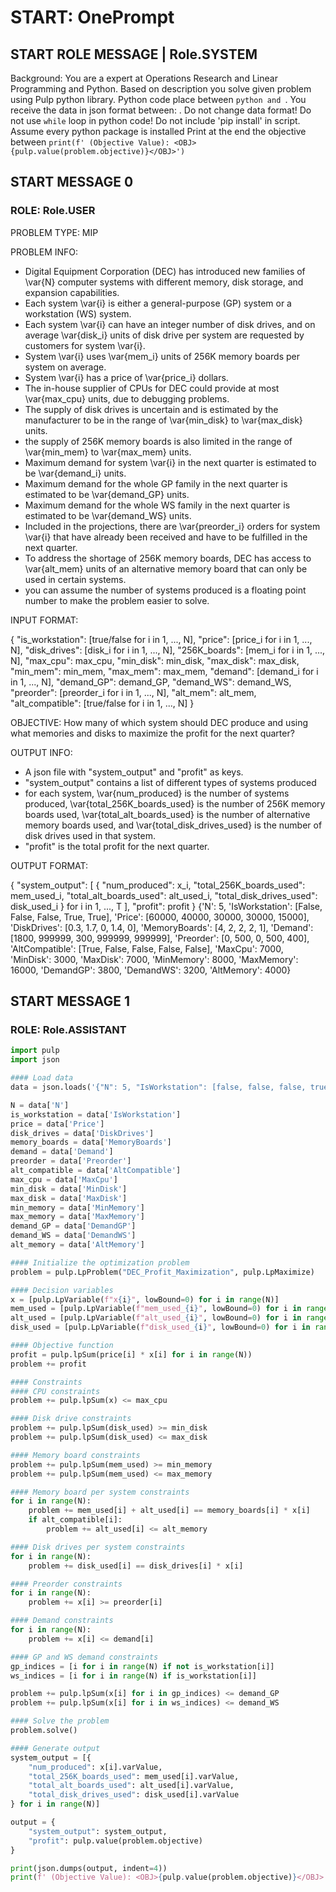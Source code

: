 # START: OnePrompt 
## START ROLE MESSAGE | Role.SYSTEM 
Background: You are a expert at Operations Research and Linear Programming and Python. Based on description you solve given problem using Pulp python library. Python code place between ```python and ```. You receive the data in json format between: <DATA></DATA>. Do not change data format! Do not use `while` loop in python code! Do not include 'pip install' in script. Assume every python package is installed Print at the end the objective between <OBJ></OBJ> `print(f' (Objective Value): <OBJ>{pulp.value(problem.objective)}</OBJ>')`  
## START MESSAGE 0 
### ROLE: Role.USER
<DESCRIPTION>
PROBLEM TYPE: MIP

PROBLEM INFO:

- Digital Equipment Corporation (DEC) has introduced new families of \var{N} computer systems with different memory, disk storage, and expansion capabilities.
- Each system \var{i} is either a general-purpose (GP) system or a workstation (WS) system.
- Each system \var{i} can have an integer number of disk drives, and on average \var{disk_i} units of disk drive per system are requested by customers for system \var{i}.
- System \var{i} uses \var{mem_i} units of 256K memory boards per system on average.
- System \var{i} has a price of \var{price_i} dollars.
- The in-house supplier of CPUs for DEC could provide at most \var{max_cpu} units, due to debugging problems.
- The supply of disk drives is uncertain and is estimated by the manufacturer to be in the range of \var{min_disk} to \var{max_disk} units.
- the supply of 256K memory boards is also limited in the range of \var{min_mem} to \var{max_mem} units.
- Maximum demand for system \var{i} in the next quarter is estimated to be \var{demand_i} units.
- Maximum demand for the whole GP family in the next quarter is estimated to be \var{demand_GP} units.
- Maximum demand for the whole WS family in the next quarter is estimated to be \var{demand_WS} units.
- Included in the projections, there are \var{preorder_i} orders for system \var{i} that have already been received and have to be fulfilled in the next quarter.
- To address the shortage of 256K memory boards, DEC has access to \var{alt_mem} units of an alternative memory board that can only be used in certain systems.
- you can assume the number of systems produced is a floating point number to make the problem easier to solve.

INPUT FORMAT:

{
    "is_workstation": [true/false for i in 1, ..., N],
    "price": [price_i for i in 1, ..., N],
    "disk_drives": [disk_i for i in 1, ..., N],
    "256K_boards": [mem_i for i in 1, ..., N],
    "max_cpu": max_cpu,
    "min_disk": min_disk,
    "max_disk": max_disk,
    "min_mem": min_mem,
    "max_mem": max_mem,
    "demand": [demand_i for i in 1, ..., N],
    "demand_GP": demand_GP,
    "demand_WS": demand_WS,
    "preorder": [preorder_i for i in 1, ..., N],
    "alt_mem": alt_mem,
    "alt_compatible": [true/false for i in 1, ..., N]
}



OBJECTIVE: How many of which system should DEC produce and using what memories and disks to maximize the profit for the next quarter?


OUTPUT INFO:
- A json file with "system_output" and "profit" as keys.
- "system_output" contains a list of different types of systems produced 
- for each system, \var{num_produced} is the number of systems produced, \var{total_256K_boards_used} is the number of 256K memory boards used, \var{total_alt_boards_used} is the number of alternative memory boards used, and \var{total_disk_drives_used} is the number of disk drives used in that system.
- "profit" is the total profit for the next quarter.

OUTPUT FORMAT:

{
    "system_output": [
        {
            "num_produced": x_i,
            "total_256K_boards_used": mem_used_i,
            "total_alt_boards_used": alt_used_i,
            "total_disk_drives_used": disk_used_i
        }
        for i in 1, ..., T
    ],
    "profit": profit
}
</DESCRIPTION>
<DATA>
{'N': 5, 'IsWorkstation': [False, False, False, True, True], 'Price': [60000, 40000, 30000, 30000, 15000], 'DiskDrives': [0.3, 1.7, 0, 1.4, 0], 'MemoryBoards': [4, 2, 2, 2, 1], 'Demand': [1800, 999999, 300, 999999, 999999], 'Preorder': [0, 500, 0, 500, 400], 'AltCompatible': [True, False, False, False, False], 'MaxCpu': 7000, 'MinDisk': 3000, 'MaxDisk': 7000, 'MinMemory': 8000, 'MaxMemory': 16000, 'DemandGP': 3800, 'DemandWS': 3200, 'AltMemory': 4000}</DATA>


## START MESSAGE 1 
### ROLE: Role.ASSISTANT
```python
import pulp
import json

#### Load data
data = json.loads('{"N": 5, "IsWorkstation": [false, false, false, true, true], "Price": [60000, 40000, 30000, 30000, 15000], "DiskDrives": [0.3, 1.7, 0, 1.4, 0], "MemoryBoards": [4, 2, 2, 2, 1], "Demand": [1800, 999999, 300, 999999, 999999], "Preorder": [0, 500, 0, 500, 400], "AltCompatible": [true, false, false, false, false], "MaxCpu": 7000, "MinDisk": 3000, "MaxDisk": 7000, "MinMemory": 8000, "MaxMemory": 16000, "DemandGP": 3800, "DemandWS": 3200, "AltMemory": 4000}')

N = data['N']
is_workstation = data['IsWorkstation']
price = data['Price']
disk_drives = data['DiskDrives']
memory_boards = data['MemoryBoards']
demand = data['Demand']
preorder = data['Preorder']
alt_compatible = data['AltCompatible']
max_cpu = data['MaxCpu']
min_disk = data['MinDisk']
max_disk = data['MaxDisk']
min_memory = data['MinMemory']
max_memory = data['MaxMemory']
demand_GP = data['DemandGP']
demand_WS = data['DemandWS']
alt_memory = data['AltMemory']

#### Initialize the optimization problem
problem = pulp.LpProblem("DEC_Profit_Maximization", pulp.LpMaximize)

#### Decision variables
x = [pulp.LpVariable(f"x{i}", lowBound=0) for i in range(N)]
mem_used = [pulp.LpVariable(f"mem_used_{i}", lowBound=0) for i in range(N)]
alt_used = [pulp.LpVariable(f"alt_used_{i}", lowBound=0) for i in range(N)]
disk_used = [pulp.LpVariable(f"disk_used_{i}", lowBound=0) for i in range(N)]

#### Objective function
profit = pulp.lpSum(price[i] * x[i] for i in range(N))
problem += profit

#### Constraints
#### CPU constraints
problem += pulp.lpSum(x) <= max_cpu

#### Disk drive constraints
problem += pulp.lpSum(disk_used) >= min_disk
problem += pulp.lpSum(disk_used) <= max_disk

#### Memory board constraints
problem += pulp.lpSum(mem_used) >= min_memory
problem += pulp.lpSum(mem_used) <= max_memory

#### Memory board per system constraints
for i in range(N):
    problem += mem_used[i] + alt_used[i] == memory_boards[i] * x[i]
    if alt_compatible[i]:
        problem += alt_used[i] <= alt_memory

#### Disk drives per system constraints
for i in range(N):
    problem += disk_used[i] == disk_drives[i] * x[i]

#### Preorder constraints
for i in range(N):
    problem += x[i] >= preorder[i]

#### Demand constraints
for i in range(N):
    problem += x[i] <= demand[i]

#### GP and WS demand constraints
gp_indices = [i for i in range(N) if not is_workstation[i]]
ws_indices = [i for i in range(N) if is_workstation[i]]

problem += pulp.lpSum(x[i] for i in gp_indices) <= demand_GP
problem += pulp.lpSum(x[i] for i in ws_indices) <= demand_WS

#### Solve the problem
problem.solve()

#### Generate output
system_output = [{
    "num_produced": x[i].varValue,
    "total_256K_boards_used": mem_used[i].varValue,
    "total_alt_boards_used": alt_used[i].varValue,
    "total_disk_drives_used": disk_used[i].varValue
} for i in range(N)]

output = {
    "system_output": system_output,
    "profit": pulp.value(problem.objective)
}

print(json.dumps(output, indent=4))
print(f' (Objective Value): <OBJ>{pulp.value(problem.objective)}</OBJ>')
```

